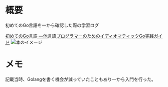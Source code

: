 # 概要
初めてのGo言語を一から確認した際の学習ログ

[初めてのGo言語 ―他言語プログラマーのためのイディオマティックGo実践ガイド](https://amzn.asia/d/dSs3rfS)
![本のイメージ](https://m.media-amazon.com/images/I/91lQvsDix1L._SY342_.jpg)

# メモ
記載当時、Golangを書く機会が減っていたこともあり一から入門を行った。